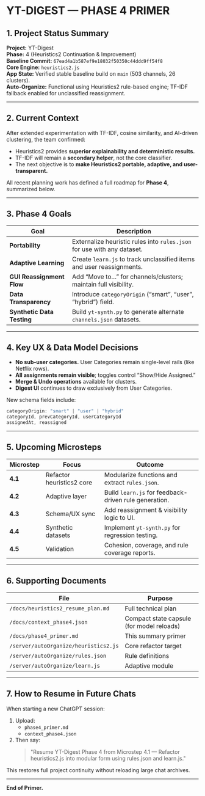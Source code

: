 # YT-DIGEST — PHASE 4 PRIMER

## 1. Project Status Summary
**Project:** YT-Digest  
**Phase:** 4 (Heuristics2 Continuation & Improvement)  
**Baseline Commit:** `67ead4a1b587ef9e18032f50350c44ddd9ff54f8`  
**Core Engine:** `heuristics2.js`  
**App State:** Verified stable baseline build on `main` (503 channels, 26 clusters).  
**Auto-Organize:** Functional using Heuristics2 rule-based engine; TF-IDF fallback enabled for unclassified reassignment.

---

## 2. Current Context
After extended experimentation with TF-IDF, cosine similarity, and AI-driven clustering, the team confirmed:
- Heuristics2 provides **superior explainability and deterministic results.**
- TF-IDF will remain a **secondary helper**, not the core classifier.
- The next objective is to **make Heuristics2 portable, adaptive, and user-transparent.**

All recent planning work has defined a full roadmap for **Phase 4**, summarized below.

---

## 3. Phase 4 Goals
| Goal | Description |
|------|-------------|
| **Portability** | Externalize heuristic rules into `rules.json` for use with any dataset. |
| **Adaptive Learning** | Create `learn.js` to track unclassified items and user reassignments. |
| **GUI Reassignment Flow** | Add “Move to…” for channels/clusters; maintain full visibility. |
| **Data Transparency** | Introduce `categoryOrigin` (“smart”, “user”, “hybrid”) field. |
| **Synthetic Data Testing** | Build `yt-synth.py` to generate alternate `channels.json` datasets. |

---

## 4. Key UX & Data Model Decisions
- **No sub-user categories.** User Categories remain single-level rails (like Netflix rows).  
- **All assignments remain visible**; toggles control “Show/Hide Assigned.”  
- **Merge & Undo operations** available for clusters.  
- **Digest UI** continues to draw exclusively from User Categories.

New schema fields include:
```js
categoryOrigin: "smart" | "user" | "hybrid"
categoryId, prevCategoryId, userCategoryId
assignedAt, reassigned
```

---

## 5. Upcoming Microsteps

| Microstep | Focus | Outcome |
|------------|--------|----------|
| **4.1** | Refactor heuristics2 core | Modularize functions and extract `rules.json`. |
| **4.2** | Adaptive layer | Build `learn.js` for feedback-driven rule generation. |
| **4.3** | Schema/UX sync | Add reassignment & visibility logic to UI. |
| **4.4** | Synthetic datasets | Implement `yt-synth.py` for regression testing. |
| **4.5** | Validation | Cohesion, coverage, and rule coverage reports. |

---

## 6. Supporting Documents
| File | Purpose |
|------|----------|
| `/docs/heuristics2_resume_plan.md` | Full technical plan |
| `/docs/context_phase4.json` | Compact state capsule (for model reloads) |
| `/docs/phase4_primer.md` | This summary primer |
| `/server/autoOrganize/heuristics2.js` | Core refactor target |
| `/server/autoOrganize/rules.json` | Rule definitions |
| `/server/autoOrganize/learn.js` | Adaptive module |

---

## 7. How to Resume in Future Chats
When starting a new ChatGPT session:
1. Upload:
   - `phase4_primer.md`
   - `context_phase4.json`
2. Then say:
   > "Resume YT-Digest Phase 4 from Microstep 4.1 — Refactor heuristics2.js into modular form using rules.json and learn.js."

This restores full project continuity without reloading large chat archives.

---

**End of Primer.**
